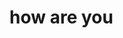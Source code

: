 <!DOCTYPE HTML>
 <html>
    <head>
        <title>Hello</title>
    </head>
    <body>
        <h1>how are you</h1gir>
    </body>
 </html>
